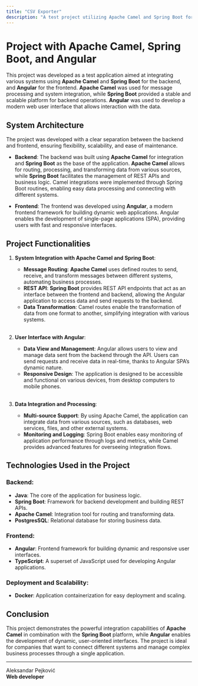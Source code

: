 ```yaml
---
title: "CSV Exporter"
description: "A test project utilizing Apache Camel and Spring Boot for backend integration and Angular for the frontend user interface."
---
```


# Project with Apache Camel, Spring Boot, and Angular

This project was developed as a test application aimed at integrating various systems using **Apache Camel** and **Spring Boot** for the backend, and **Angular** for the frontend. **Apache Camel** was used for message processing and system integration, while **Spring Boot** provided a stable and scalable platform for backend operations. **Angular** was used to develop a modern web user interface that allows interaction with the data.

## System Architecture

The project was developed with a clear separation between the backend and frontend, ensuring flexibility, scalability, and ease of maintenance.

- **Backend**: The backend was built using **Apache Camel** for integration and **Spring Boot** as the base of the application. **Apache Camel** allows for routing, processing, and transforming data from various sources, while **Spring Boot** facilitates the management of REST APIs and business logic. Camel integrations were implemented through Spring Boot routines, enabling easy data processing and connecting with different systems.

- **Frontend**: The frontend was developed using **Angular**, a modern frontend framework for building dynamic web applications. Angular enables the development of single-page applications (SPA), providing users with fast and responsive interfaces.

## Project Functionalities

1. **System Integration with Apache Camel and Spring Boot**:
   - **Message Routing**: **Apache Camel** uses defined routes to send, receive, and transform messages between different systems, automating business processes.
   - **REST API**: **Spring Boot** provides REST API endpoints that act as an interface between the frontend and backend, allowing the Angular application to access data and send requests to the backend.
   - **Data Transformation**: Camel routes enable the transformation of data from one format to another, simplifying integration with various systems.
<br><br/>

2. **User Interface with Angular**:
   - **Data View and Management**: Angular allows users to view and manage data sent from the backend through the API. Users can send requests and receive data in real-time, thanks to Angular SPA’s dynamic nature.
   - **Responsive Design**: The application is designed to be accessible and functional on various devices, from desktop computers to mobile phones.
<br><br/>

3. **Data Integration and Processing**:
   - **Multi-source Support**: By using Apache Camel, the application can integrate data from various sources, such as databases, web services, files, and other external systems.
   - **Monitoring and Logging**: Spring Boot enables easy monitoring of application performance through logs and metrics, while Camel provides advanced features for overseeing integration flows.

## Technologies Used in the Project

### Backend:
- **Java**: The core of the application for business logic.
- **Spring Boot**: Framework for backend development and building REST APIs.
- **Apache Camel**: Integration tool for routing and transforming data.
- **PostgresSQL**: Relational database for storing business data.

### Frontend:
- **Angular**: Frontend framework for building dynamic and responsive user interfaces.
- **TypeScript**: A superset of JavaScript used for developing Angular applications.

### Deployment and Scalability:
- **Docker**: Application containerization for easy deployment and scaling.

## Conclusion

This project demonstrates the powerful integration capabilities of **Apache Camel** in combination with the **Spring Boot** platform, while **Angular** enables the development of dynamic, user-oriented interfaces. The project is ideal for companies that want to connect different systems and manage complex business processes through a single application.

---

Aleksandar Pejković  
**Web developer**
